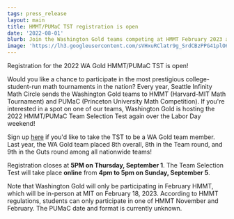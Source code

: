 ```yaml
---
tags: press_release
layout: main
title: HMMT/PUMaC TST registration is open
date: '2022-08-01'
blurb: Join the Washington Gold teams competing at HMMT February 2023 and PUMaC 2022-2023.
image: 'https://lh3.googleusercontent.com/sVHxuRClatr9g_SrdCBzPPG41plO62pzMVNUbZUwMv1OrX8TZecC6j-7USnsifSb9vWyQs3JUiEu_ycG8YlwcQg--xePreKki1BDwCRL7_LHRMxi-98nGjaNGBbzaYYRZQ=w1280'
---
```


Registration for the 2022 WA Gold HMMT/PUMaC TST is open!

Would you like a chance to participate in the most prestigious college-student-run math tournaments in the nation? Every year, Seattle Infinity Math Circle sends the Washington Gold teams to HMMT (Harvard-MIT Math Tournament) and PUMaC (Princeton University Math Competition). If you're interested in a spot on one of our teams, Washington Gold is hosting the 2022 HMMT/PUMaC Team Selection Test again over the Labor Day weekend!

Sign up [here](https://docs.google.com/forms/d/e/1FAIpQLSftljb4tSfdD9Wcei0qPl10kishXp9AKSp7vyY8H4TWr_ZAeQ/viewform) if you'd like to take the TST to be a WA Gold team member. Last year, the WA Gold team placed 8th overall, 8th in the Team round, and 9th in the Guts round among all nationwide teams!

Registration closes at **5PM on Thursday, September 1**. The Team Selection Test will take place **online** from **4pm to 5pm on Sunday, September 5**.

Note that Washington Gold will only be participating in February HMMT, which will be in-person at MIT on February 18, 2023. According to HMMT regulations, students can only participate in one of HMMT November and February. The PUMaC date and format is currently unknown.
